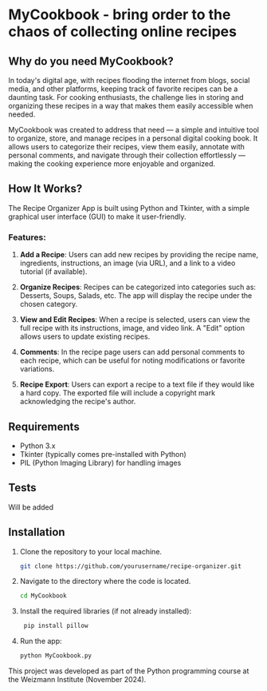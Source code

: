 # MyCookbook - bring order to the chaos of collecting online recipes


## Why do you need MyCookbook?

In today's digital age, with recipes flooding the internet from blogs, social media, and other platforms, keeping track of favorite recipes can be a daunting task. For cooking enthusiasts, the challenge lies in storing and organizing these recipes in a way that makes them easily accessible when needed.

MyCookbook was created to address that need — a simple and intuitive tool to organize, store, and manage recipes in a personal digital cooking book. It allows users to categorize their recipes, view them easily, annotate with personal comments, and navigate through their collection effortlessly — making the cooking experience more enjoyable and organized.

## How It Works?
The Recipe Organizer App is built using Python and Tkinter, with a simple graphical user interface (GUI) to make it user-friendly. 

### Features:
1. **Add a Recipe**: Users can add new recipes by providing the recipe name, ingredients, instructions, an image (via URL), and a link to a video tutorial (if available).
  
2. **Organize Recipes**: Recipes can be categorized into categories such as: Desserts, Soups, Salads, etc. The app will display the recipe under the chosen category.

3. **View and Edit Recipes**: When a recipe is selected, users can view the full recipe with its instructions, image, and video link. A "Edit" option allows users to update existing recipes.

4. **Comments**: In the recipe page users can add personal comments to each recipe, which can be useful for noting modifications or favorite variations.

5. **Recipe Export**: Users can export a recipe to a text file if they would like a hard copy. The exported file will include a copyright mark acknowledging the recipe's author.



## Requirements
- Python 3.x
- Tkinter (typically comes pre-installed with Python)
- PIL (Python Imaging Library) for handling images


## Tests
Will be added

  
## Installation
1. Clone the repository to your local machine.
   ```bash
   git clone https://github.com/yourusername/recipe-organizer.git

2. Navigate to the directory where the code is located.
   ```bash
   cd MyCookbook

3. Install the required libraries (if not already installed):
   ```bash
    pip install pillow

4. Run the app:
   ```bash
   python MyCookbook.py


This project was developed as part of the Python programming course at the Weizmann Institute (November 2024).
